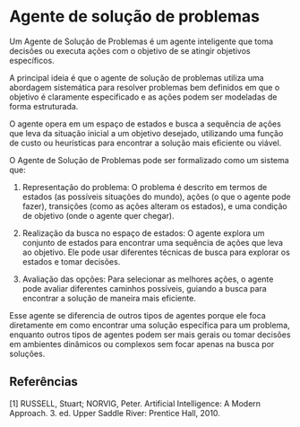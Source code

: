 # Agente de solução de problemas

Um Agente de Solução de Problemas é um agente inteligente que toma decisões ou executa ações com o objetivo de se atingir objetivos específicos. 

A principal ideia é que o agente de solução de problemas utiliza uma abordagem sistemática para resolver problemas bem definidos em que o objetivo é claramente especificado e as ações podem ser modeladas de forma estruturada.

O agente opera em um espaço de estados e busca a sequência de ações que leva da situação inicial a um objetivo desejado, utilizando uma função de custo ou heurísticas para encontrar a solução mais eficiente ou viável.

O Agente de Solução de Problemas pode ser formalizado como um sistema que:

1. Representação do problema: O problema é descrito em termos de estados (as possíveis situações do mundo), ações (o que o agente pode fazer), transições (como as ações alteram os estados), e uma condição de objetivo (onde o agente quer chegar).

2. Realização da busca no espaço de estados: O agente explora um conjunto de estados para encontrar uma sequência de ações que leva ao objetivo. Ele pode usar diferentes técnicas de busca para explorar os estados e tomar decisões.

3. Avaliação das opções: Para selecionar as melhores ações, o agente pode avaliar diferentes caminhos possíveis, guiando a busca para encontrar a solução de maneira mais eficiente.

Esse agente se diferencia de outros tipos de agentes porque ele foca diretamente em como encontrar uma solução específica para um problema, enquanto outros tipos de agentes podem ser mais gerais ou tomar decisões em ambientes dinâmicos ou complexos sem focar apenas na busca por soluções.


## Referências

[1] RUSSELL, Stuart; NORVIG, Peter. Artificial Intelligence: A Modern Approach. 3. ed. Upper Saddle River: 
Prentice Hall, 2010.
